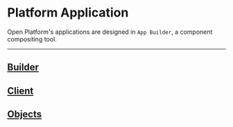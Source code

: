 Platform Application
===============

Open Platform's applications are designed in `App Builder`, a component compositing tool.

---

## [Builder](Builder/Readme.md)

## [Client](Client/Readme.md)

## [Objects](Objects/Readme.md)
